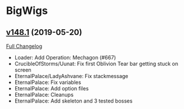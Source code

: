 # BigWigs

## [v148.1](https://github.com/BigWigsMods/BigWigs/tree/v148.1) (2019-05-20)
[Full Changelog](https://github.com/BigWigsMods/BigWigs/compare/v148...v148.1)

- Loader: Add Operation: Mechagon (#667)  
- CrucibleOfStorms/Uunat: Fix first Oblivion Tear bar getting stuck on screen  
- EternalPalace/LadyAshvane: Fix stackmessage  
- EternalPalace: Fix variables  
- EternalPalace: Add option files  
- EternalPalace: Cleanups  
- EternalPalace: Add skeleton and 3 tested bosses  
